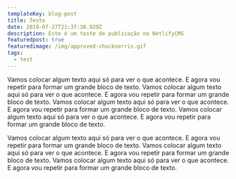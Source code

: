 ```yaml
---
templateKey: blog-post
title: Teste
date: 2019-07-27T21:37:38.929Z
description: Este é um teste de publicação no NetlifyCMS
featuredpost: true
featuredimage: /img/approved-chucknorris.gif
tags:
  - test
---
```

Vamos colocar algum texto aqui só para ver o que acontece. E agora vou repetir para formar um grande bloco de texto. Vamos colocar algum texto aqui só para ver o que acontece. E agora vou repetir para formar um grande bloco de texto. Vamos colocar algum texto aqui só para ver o que acontece. E agora vou repetir para formar um grande bloco de texto. Vamos colocar algum texto aqui só para ver o que acontece. E agora vou repetir para formar um grande bloco de texto.

Vamos colocar algum texto aqui só para ver o que acontece. E agora vou repetir para formar um grande bloco de texto. Vamos colocar algum texto aqui só para ver o que acontece. E agora vou repetir para formar um grande bloco de texto. Vamos colocar algum texto aqui só para ver o que acontece. E agora vou repetir para formar um grande bloco de texto.
